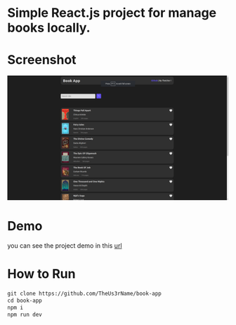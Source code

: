 # Simple React.js project for manage books locally.

# Screenshot
![Screenshot](screenshots/book-app.png)

# Demo
you can see the project demo in this [url](https://book-app-wheat-iota.vercel.app/)

# How to Run
```
git clone https://github.com/TheUs3rName/book-app
cd book-app
npm i
npm run dev
```
